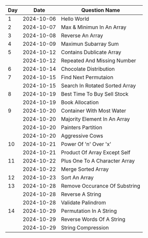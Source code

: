 | Day | Date       | Question Name                  |
| --- | ---------- | ------------------------------ |
| 1   | 2024-10-06 | Hello World                    |
| 2   | 2024-10-07 | Max & Minimun In An Array      |
| 3   | 2024-10-08 | Reverse An Array               |
| 4   | 2024-10-09 | Maximun Subarray Sum           |
| 5   | 2024-10-12 | Contains Dublicate Array       |
|     | 2024-10-12 | Repeated And Missing Number    |
| 6   | 2024-10-14 | Chocolate Distribution         |
| 7   | 2024-10-15 | Find Next Permutaion           |
|     | 2024-10-15 | Search In Rotated Sorted Array |
| 8   | 2024-10-19 | Best Time To Buy Sell Stock    |
|     | 2024-10-19 | Book Allocation                |
| 9   | 2024-10-20 | Container With Most Water      |
|     | 2024-10-20 | Majority Element In An Array   |
|     | 2024-10-20 | Painters Partition             |
|     | 2024-10-20 | Aggressive Cows                |
| 10  | 2024-10-21 | Power Of 'n' Over 'x'          |
|     | 2024-10-21 | Product Of Array Except Self   |
| 11  | 2024-10-22 | Plus One To A Character Array  |
|     | 2024-10-22 | Merge Sorted Array             |
| 12  | 2024-10-23 | Sort An Array                  |
| 13  | 2024-10-28 | Remove Occurance Of Substring  |
|     | 2024-10-28 | Reverse A String               |
|     | 2024-10-28 | Validate Palindrom             |
| 14  | 2024-10-29 | Permutation In A String        |
|     | 2024-10-29 | Reverse Words Of A String      |
|     | 2024-10-29 | String Compression             |

